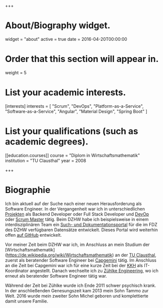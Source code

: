 +++
# About/Biography widget.
widget = "about"
active = true
date = 2016-04-20T00:00:00

# Order that this section will appear in.
weight = 5

# List your academic interests.
[interests]
  interests = [
    "Scrum",
    "DevOps",
    "Platform-as-a-Service",
    "Software-as-a-Service",
    "Angular",
    "Material Design",
    "Spring Boot"
  ]

# List your qualifications (such as academic degrees).
[[education.courses]]
  course = "Diplom in Wirtschaftsmathematik"
  institution = "TU Clausthal"
  year = 2008

+++

# Biographie

Ich bin aktuell auf der Suche nach einer neuen Herausforderung als Software Engineer. In der Vergangenheit war ich in unterschiedlichen [Projekten](#projects) als Backend Developer oder Full Stack Developer und [DevOp](https://de.wikipedia.org/wiki/DevOps) oder [Scrum Master](https://www.scrumguides.org/scrum-guide.html#team-sm) tätig. Beim DZHW habe ich beispielsweise in einem interdisziplinären Team ein [Such- und Dokumentationsportal](https://metadata.fdz.dzhw.eu) für die im FDZ des DZHW verfügbaren Datensätze entwickelt. Dieses Portal wird weiterhin offen [auf GitHub](https://github.com/dzhw/metadatamanagement) entwickelt.

Vor meiner Zeit beim DZHW war ich, im Anschluss an mein Studium der [Wirtschaftsmathematik] (https://de.wikipedia.org/wiki/Wirtschaftsmathematik) an der [TU Clausthal](https://www.tu-clausthal.de/), zuerst als beratender Software Engineer bei [Capgemini](https://de.wikipedia.org/wiki/Capgemini) tätig. Im Anschluss an die Zeit bei Capgemini war ich für eine kurze Zeit bei der [KKH](https://www.kkh.de/ueber-uns) als IT-Koordinator angestellt. Danach wechselte ich zu [Zühlke Engineering](https://www.zuehlke.com/de/de/), wo ich erneut als beratender Software Engineer tätig war.

Während der Zeit bei Zühlke wurde ich Ende 2011 schwer psychisch krank. In der anschließenden Genesungszeit kam 2013 mein Sohn Tammo zur Welt. 2016 wurde mein zweiter Sohn Michel geboren und komplettierte damit unsere Familie.

